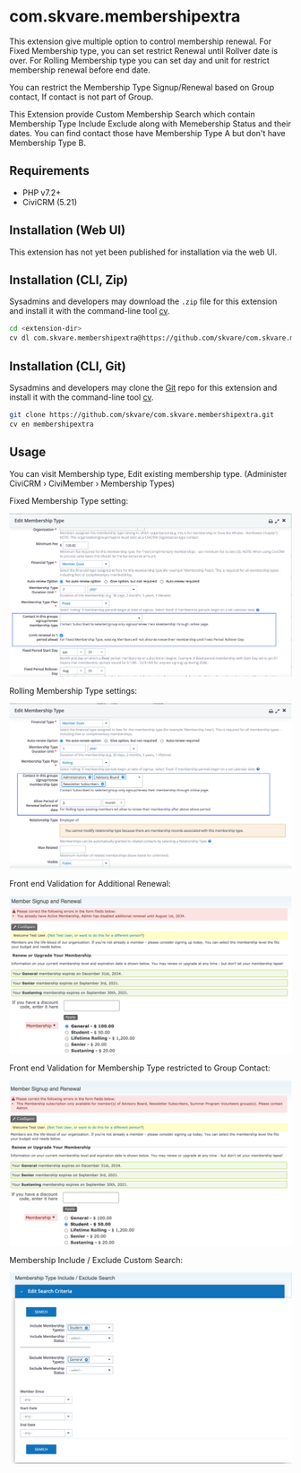 # com.skvare.membershipextra

This extension give multiple option to control membership renewal. For Fixed Membership type, you can set restrict 
Renewal until Rollver date is over. For Rolling Membership type you can set day and unit for restrict membership renewal before end date.

You can restrict the Membership Type Signup/Renewal based on Group contact, If contact is not part of Group.

This Extension provide Custom Membership Search which contain Membership Type Include Exclude along with Memebership Status and their dates. You can find contact those have Membership Type A but don't have Membership Type B.


## Requirements

* PHP v7.2+
* CiviCRM (5.21)

## Installation (Web UI)

This extension has not yet been published for installation via the web UI.

## Installation (CLI, Zip)

Sysadmins and developers may download the `.zip` file for this extension and
install it with the command-line tool [cv](https://github.com/civicrm/cv).

```bash
cd <extension-dir>
cv dl com.skvare.membershipextra@https://github.com/skvare/com.skvare.membershipextra/archive/master.zip
```

## Installation (CLI, Git)

Sysadmins and developers may clone the [Git](https://en.wikipedia.org/wiki/Git) repo for this extension and
install it with the command-line tool [cv](https://github.com/civicrm/cv).

```bash
git clone https://github.com/skvare/com.skvare.membershipextra.git
cv en membershipextra
```

## Usage

You can visit Membership type, Edit existing membership type. (Administer CiviCRM › CiviMember › Membership Types)

Fixed Membership Type setting:

![Screenshot](/images/fixed_membership.png)


Rolling Membership Type settings:

![Screenshot](/images/rolling_membership.png)


Front end Validation for Additional Renewal:

![Screenshot](/images/stop_renewal.png)

Front end Validation for Membership Type restricted to Group Contact:

![Screenshot](/images/group_restriction.png)


Membership Include / Exclude Custom Search:

![Screenshot](/images/membership_custom_search.png)

